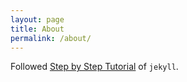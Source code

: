 ```yaml
---
layout: page
title: About
permalink: /about/
---
```


Followed [Step by Step Tutorial][jekyll-tutorial] of `jekyll`.

[jekyll-tutorial]:https://jekyllrb.com/docs/step-by-step/01-setup/